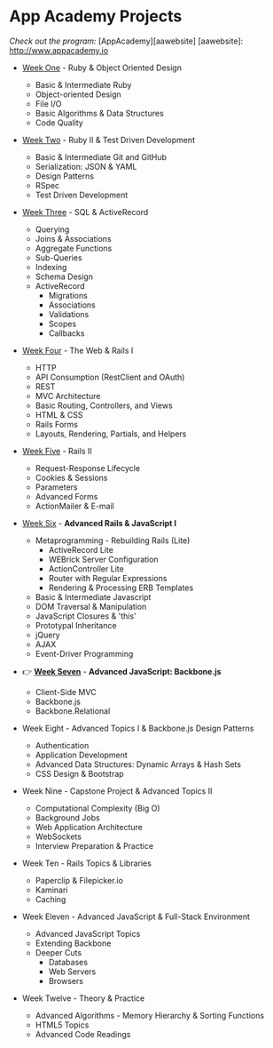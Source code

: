 # App Academy Projects

_Check out the program:_ [AppAcademy][aawebsite]
[aawebsite]: http://www.appacademy.io

+ [Week One][w1] - Ruby & Object Oriented Design
  + Basic & Intermediate Ruby
  + Object-oriented Design
  + File I/O
  + Basic Algorithms & Data Structures
  + Code Quality

+ [Week Two][w2] - Ruby II & Test Driven Development
  + Basic & Intermediate Git and GitHub
  + Serialization: JSON & YAML
  + Design Patterns
  + RSpec
  + Test Driven Development

+ [Week Three][w3] - SQL & ActiveRecord
  + Querying
  + Joins & Associations
  + Aggregate Functions
  + Sub-Queries
  + Indexing
  + Schema Design
  + ActiveRecord
    + Migrations
    + Associations
    + Validations
    + Scopes
    + Callbacks

+ [Week Four][w4] - The Web & Rails I
  + HTTP
  + API Consumption (RestClient and OAuth)
  + REST
  + MVC Architecture
  + Basic Routing, Controllers, and Views
  + HTML & CSS
  + Rails Forms
  + Layouts, Rendering, Partials, and Helpers

+ [Week Five][w5] - Rails II
  + Request-Response Lifecycle
  + Cookies & Sessions
  + Parameters
  + Advanced Forms
  + ActionMailer & E-mail

+ [Week Six][w6] - **Advanced Rails & JavaScript I**
  + Metaprogramming - Rebuilding Rails (Lite)
    + ActiveRecord Lite
    + WEBrick Server Configuration
    + ActionController Lite
    + Router with Regular Expressions
    + Rendering & Processing ERB Templates
  + Basic & Intermediate Javascript
  + DOM Traversal & Manipulation
  + JavaScript Closures & 'this'
  + Prototypal Inheritance
  + jQuery
  + AJAX
  + Event-Driver Programming

+ :point_right: [**Week Seven**][w7] - **Advanced JavaScript: Backbone.js**
  + Client-Side MVC
  + Backbone.js
  + Backbone.Relational

+ Week Eight - Advanced Topics I & Backbone.js Design Patterns
  + Authentication
  + Application Development
  + Advanced Data Structures: Dynamic Arrays & Hash Sets
  + CSS Design & Bootstrap

+ Week Nine - Capstone Project & Advanced Topics II
  + Computational Complexity (Big O)
  + Background Jobs
  + Web Application Architecture
  + WebSockets
  + Interview Preparation & Practice

+ Week Ten - Rails Topics & Libraries
  + Paperclip & Filepicker.io
  + Kaminari
  + Caching

+ Week Eleven - Advanced JavaScript & Full-Stack Environment
  + Advanced JavaScript Topics
  + Extending Backbone
  + Deeper Cuts
    + Databases
    + Web Servers
    + Browsers

+ Week Twelve - Theory & Practice
  + Advanced Algorithms - Memory Hierarchy & Sorting Functions
  + HTML5 Topics
  + Advanced Code Readings


[w1]: ./W1/README.md
[w2]: ./W2/README.md
[w3]: ./W3/README.md
[w4]: ./W4/README.md
[w5]: ./W5/README.md
[w6]: ./W6/README.md
[w7]: ./W7/README.md
